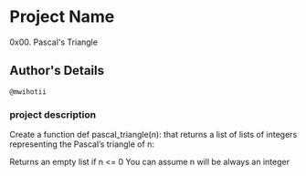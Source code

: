# Project Name
0x00. Pascal's Triangle

## Author's Details
	@mwihotii

### project description
Create a function def pascal_triangle(n): that returns a list of lists of integers representing the Pascal’s triangle of n:

Returns an empty list if n <= 0
You can assume n will be always an integer

